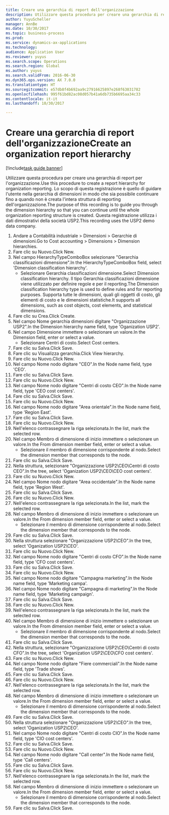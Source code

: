 ```yaml
--- 
title: Creare una gerarchia di report dell'organizzazione
description: Utilizzare questa procedura per creare una gerarchia di report per l'organizzazione.
author: YuyuScheller
manager: AnnBe
ms.date: 10/30/2017
ms.topic: business-process
ms.prod: 
ms.service: dynamics-ax-applications
ms.technology: 
audience: Application User
ms.reviewer: yuyus
ms.search.scope: Operations
ms.search.region: Global
ms.author: yuyus
ms.search.validFrom: 2016-06-30
ms.dyn365.ops.version: AX 7.0.0
ms.translationtype: HT
ms.sourcegitcommit: e57db8f4b692aa9c27916625897e268f63031782
ms.openlocfilehash: 995f61bd82ac08d057b41a6db735b6695aa34c33
ms.contentlocale: it-it
ms.lasthandoff: 10/30/2017

---
```

# <a name="create-an-organization-report-hierarchy"></a><span data-ttu-id="72e32-103">Creare una gerarchia di report dell'organizzazione</span><span class="sxs-lookup"><span data-stu-id="72e32-103">Create an organization report hierarchy</span></span>

[!include[task guide banner](../../includes/task-guide-banner.md)]

<span data-ttu-id="72e32-104">Utilizzare questa procedura per creare una gerarchia di report per l'organizzazione.</span><span class="sxs-lookup"><span data-stu-id="72e32-104">Use this procedure to create a report hierarchy for organization reporting.</span></span> <span data-ttu-id="72e32-105">Lo scopo di questa registrazione è quello di guidare l'utente nella gerarchia di dimensioni in modo che sia possibile continuare fino a quando non è creata l'intera struttura di reporting dell'organizzazione.</span><span class="sxs-lookup"><span data-stu-id="72e32-105">The purpose of this recording is to guide you through the dimension hierarchy so that you can continue until the whole organization reporting structure is created.</span></span> <span data-ttu-id="72e32-106">Questa registrazione utilizza i dati dimostrativi della società USP2.</span><span class="sxs-lookup"><span data-stu-id="72e32-106">This recording uses the USP2 demo data company.</span></span>

1. <span data-ttu-id="72e32-107">Andare a Contabilità industriale > Dimensioni > Gerarchie di dimensioni.</span><span class="sxs-lookup"><span data-stu-id="72e32-107">Go to Cost accounting > Dimensions > Dimension hierarchies.</span></span>
2. <span data-ttu-id="72e32-108">Fare clic su Nuovo.</span><span class="sxs-lookup"><span data-stu-id="72e32-108">Click New.</span></span>
3. <span data-ttu-id="72e32-109">Nel campo HierarchyTypeComboBox selezionare "Gerarchia classificazioni dimensione".</span><span class="sxs-lookup"><span data-stu-id="72e32-109">In the HierarchyTypeComboBox field, select 'Dimension classification hierarchy'.</span></span>
    * <span data-ttu-id="72e32-110">Selezionare Gerarchia classificazioni dimensione.</span><span class="sxs-lookup"><span data-stu-id="72e32-110">Select Dimension classification hierarchy.</span></span> <span data-ttu-id="72e32-111">Il tipo Gerarchia classificazioni dimensione viene utilizzato per definire regole e per il reporting.</span><span class="sxs-lookup"><span data-stu-id="72e32-111">The Dimension classification hierarchy type is used to define rules and for reporting purposes.</span></span> <span data-ttu-id="72e32-112">Supporta tutte le dimensioni, quali gli oggetti di costo, gli elementi di costo e le dimensioni statistiche.</span><span class="sxs-lookup"><span data-stu-id="72e32-112">It supports all dimensions, such as cost objects, cost elements, and statistical dimensions.</span></span>  
4. <span data-ttu-id="72e32-113">Fare clic su Crea.</span><span class="sxs-lookup"><span data-stu-id="72e32-113">Click Create.</span></span>
5. <span data-ttu-id="72e32-114">Nel campo Nome gerarchia dimensioni digitare "Organizzazione USP2".</span><span class="sxs-lookup"><span data-stu-id="72e32-114">In the Dimension hierarchy name field, type 'Oganization USP2'.</span></span>
6. <span data-ttu-id="72e32-115">Nel campo Dimensione immettere o selezionare un valore.</span><span class="sxs-lookup"><span data-stu-id="72e32-115">In the Dimension field, enter or select a value.</span></span>
    * <span data-ttu-id="72e32-116">Selezionare Centri di costo.</span><span class="sxs-lookup"><span data-stu-id="72e32-116">Select Cost centers.</span></span>  
7. <span data-ttu-id="72e32-117">Fare clic su Salva.</span><span class="sxs-lookup"><span data-stu-id="72e32-117">Click Save.</span></span>
8. <span data-ttu-id="72e32-118">Fare clic su Visualizza gerarchia.</span><span class="sxs-lookup"><span data-stu-id="72e32-118">Click View hierarchy.</span></span>
9. <span data-ttu-id="72e32-119">Fare clic su Nuovo.</span><span class="sxs-lookup"><span data-stu-id="72e32-119">Click New.</span></span>
10. <span data-ttu-id="72e32-120">Nel campo Nome nodo digitare "CEO".</span><span class="sxs-lookup"><span data-stu-id="72e32-120">In the Node name field, type 'CEO'.</span></span>
11. <span data-ttu-id="72e32-121">Fare clic su Salva.</span><span class="sxs-lookup"><span data-stu-id="72e32-121">Click Save.</span></span>
12. <span data-ttu-id="72e32-122">Fare clic su Nuovo.</span><span class="sxs-lookup"><span data-stu-id="72e32-122">Click New.</span></span>
13. <span data-ttu-id="72e32-123">Nel campo Nome nodo digitare "Centri di costo CEO".</span><span class="sxs-lookup"><span data-stu-id="72e32-123">In the Node name field, type 'CEO cost centers'.</span></span>
14. <span data-ttu-id="72e32-124">Fare clic su Salva.</span><span class="sxs-lookup"><span data-stu-id="72e32-124">Click Save.</span></span>
15. <span data-ttu-id="72e32-125">Fare clic su Nuovo.</span><span class="sxs-lookup"><span data-stu-id="72e32-125">Click New.</span></span>
16. <span data-ttu-id="72e32-126">Nel campo Nome nodo digitare "Area orientale".</span><span class="sxs-lookup"><span data-stu-id="72e32-126">In the Node name field, type 'Region East'.</span></span>
17. <span data-ttu-id="72e32-127">Fare clic su Salva.</span><span class="sxs-lookup"><span data-stu-id="72e32-127">Click Save.</span></span>
18. <span data-ttu-id="72e32-128">Fare clic su Nuovo.</span><span class="sxs-lookup"><span data-stu-id="72e32-128">Click New.</span></span>
19. <span data-ttu-id="72e32-129">Nell'elenco contrassegnare la riga selezionata.</span><span class="sxs-lookup"><span data-stu-id="72e32-129">In the list, mark the selected row.</span></span>
20. <span data-ttu-id="72e32-130">Nel campo Membro di dimensione di inizio immettere o selezionare un valore.</span><span class="sxs-lookup"><span data-stu-id="72e32-130">In the From dimension member field, enter or select a value.</span></span>
    * <span data-ttu-id="72e32-131">Selezionare il membro di dimensione corrispondente al nodo.</span><span class="sxs-lookup"><span data-stu-id="72e32-131">Select the dimension member that corresponds to the node.</span></span>  
21. <span data-ttu-id="72e32-132">Fare clic su Salva.</span><span class="sxs-lookup"><span data-stu-id="72e32-132">Click Save.</span></span>
22. <span data-ttu-id="72e32-133">Nella struttura, selezionare "Organizzazione USP2\CEO\Centri di costo CEO".</span><span class="sxs-lookup"><span data-stu-id="72e32-133">In the tree, select 'Oganization USP2\CEO\CEO cost centers'.</span></span>
23. <span data-ttu-id="72e32-134">Fare clic su Nuovo.</span><span class="sxs-lookup"><span data-stu-id="72e32-134">Click New.</span></span>
24. <span data-ttu-id="72e32-135">Nel campo Nome nodo digitare "Area occidentale".</span><span class="sxs-lookup"><span data-stu-id="72e32-135">In the Node name field, type 'Region West'.</span></span>
25. <span data-ttu-id="72e32-136">Fare clic su Salva.</span><span class="sxs-lookup"><span data-stu-id="72e32-136">Click Save.</span></span>
26. <span data-ttu-id="72e32-137">Fare clic su Nuovo.</span><span class="sxs-lookup"><span data-stu-id="72e32-137">Click New.</span></span>
27. <span data-ttu-id="72e32-138">Nell'elenco contrassegnare la riga selezionata.</span><span class="sxs-lookup"><span data-stu-id="72e32-138">In the list, mark the selected row.</span></span>
28. <span data-ttu-id="72e32-139">Nel campo Membro di dimensione di inizio immettere o selezionare un valore.</span><span class="sxs-lookup"><span data-stu-id="72e32-139">In the From dimension member field, enter or select a value.</span></span>
    * <span data-ttu-id="72e32-140">Selezionare il membro di dimensione corrispondente al nodo.</span><span class="sxs-lookup"><span data-stu-id="72e32-140">Select the dimension member that corresponds to the node.</span></span>  
29. <span data-ttu-id="72e32-141">Fare clic su Salva.</span><span class="sxs-lookup"><span data-stu-id="72e32-141">Click Save.</span></span>
30. <span data-ttu-id="72e32-142">Nella struttura selezionare "Organizzazione USP2\CEO".</span><span class="sxs-lookup"><span data-stu-id="72e32-142">In the tree, select 'Oganization USP2\CEO'.</span></span>
31. <span data-ttu-id="72e32-143">Fare clic su Nuovo.</span><span class="sxs-lookup"><span data-stu-id="72e32-143">Click New.</span></span>
32. <span data-ttu-id="72e32-144">Nel campo Nome nodo digitare "Centri di costo CFO".</span><span class="sxs-lookup"><span data-stu-id="72e32-144">In the Node name field, type 'CFO cost centers'.</span></span>
33. <span data-ttu-id="72e32-145">Fare clic su Salva.</span><span class="sxs-lookup"><span data-stu-id="72e32-145">Click Save.</span></span>
34. <span data-ttu-id="72e32-146">Fare clic su Nuovo.</span><span class="sxs-lookup"><span data-stu-id="72e32-146">Click New.</span></span>
35. <span data-ttu-id="72e32-147">Nel campo Nome nodo digitare "Campagna marketing".</span><span class="sxs-lookup"><span data-stu-id="72e32-147">In the Node name field, type 'Marketing campa'.</span></span>
36. <span data-ttu-id="72e32-148">Nel campo Nome nodo digitare "Campagna di marketing".</span><span class="sxs-lookup"><span data-stu-id="72e32-148">In the Node name field, type 'Marketing campaign'.</span></span>
37. <span data-ttu-id="72e32-149">Fare clic su Salva.</span><span class="sxs-lookup"><span data-stu-id="72e32-149">Click Save.</span></span>
38. <span data-ttu-id="72e32-150">Fare clic su Nuovo.</span><span class="sxs-lookup"><span data-stu-id="72e32-150">Click New.</span></span>
39. <span data-ttu-id="72e32-151">Nell'elenco contrassegnare la riga selezionata.</span><span class="sxs-lookup"><span data-stu-id="72e32-151">In the list, mark the selected row.</span></span>
40. <span data-ttu-id="72e32-152">Nel campo Membro di dimensione di inizio immettere o selezionare un valore.</span><span class="sxs-lookup"><span data-stu-id="72e32-152">In the From dimension member field, enter or select a value.</span></span>
    * <span data-ttu-id="72e32-153">Selezionare il membro di dimensione corrispondente al nodo.</span><span class="sxs-lookup"><span data-stu-id="72e32-153">Select the dimension member that corresponds to the node.</span></span>  
41. <span data-ttu-id="72e32-154">Fare clic su Salva.</span><span class="sxs-lookup"><span data-stu-id="72e32-154">Click Save.</span></span>
42. <span data-ttu-id="72e32-155">Nella struttura, selezionare "Organizzazione USP2\CEO\Centri di costo CFO".</span><span class="sxs-lookup"><span data-stu-id="72e32-155">In the tree, select 'Organization USP2\CEO\CFO cost centers'.</span></span>
43. <span data-ttu-id="72e32-156">Fare clic su Nuovo.</span><span class="sxs-lookup"><span data-stu-id="72e32-156">Click New.</span></span>
44. <span data-ttu-id="72e32-157">Nel campo Nome nodo digitare "Fiere commerciali".</span><span class="sxs-lookup"><span data-stu-id="72e32-157">In the Node name field, type 'Trade shows'.</span></span>
45. <span data-ttu-id="72e32-158">Fare clic su Salva.</span><span class="sxs-lookup"><span data-stu-id="72e32-158">Click Save.</span></span>
46. <span data-ttu-id="72e32-159">Fare clic su Nuovo.</span><span class="sxs-lookup"><span data-stu-id="72e32-159">Click New.</span></span>
47. <span data-ttu-id="72e32-160">Nell'elenco contrassegnare la riga selezionata.</span><span class="sxs-lookup"><span data-stu-id="72e32-160">In the list, mark the selected row.</span></span>
48. <span data-ttu-id="72e32-161">Nel campo Membro di dimensione di inizio immettere o selezionare un valore.</span><span class="sxs-lookup"><span data-stu-id="72e32-161">In the From dimension member field, enter or select a value.</span></span>
    * <span data-ttu-id="72e32-162">Selezionare il membro di dimensione corrispondente al nodo.</span><span class="sxs-lookup"><span data-stu-id="72e32-162">Select the dimension member that corresponds to the node.</span></span>  
49. <span data-ttu-id="72e32-163">Fare clic su Salva.</span><span class="sxs-lookup"><span data-stu-id="72e32-163">Click Save.</span></span>
50. <span data-ttu-id="72e32-164">Nella struttura selezionare "Organizzazione USP2\CEO".</span><span class="sxs-lookup"><span data-stu-id="72e32-164">In the tree, select 'Oganization USP2\CEO'.</span></span>
51. <span data-ttu-id="72e32-165">Nel campo Nome nodo digitare "Centri di costo CIO".</span><span class="sxs-lookup"><span data-stu-id="72e32-165">In the Node name field, type 'CIO cost centers'.</span></span>
52. <span data-ttu-id="72e32-166">Fare clic su Salva.</span><span class="sxs-lookup"><span data-stu-id="72e32-166">Click Save.</span></span>
53. <span data-ttu-id="72e32-167">Fare clic su Nuovo.</span><span class="sxs-lookup"><span data-stu-id="72e32-167">Click New.</span></span>
54. <span data-ttu-id="72e32-168">Nel campo Nome nodo digitare "Call center".</span><span class="sxs-lookup"><span data-stu-id="72e32-168">In the Node name field, type 'Call centers'.</span></span>
55. <span data-ttu-id="72e32-169">Fare clic su Salva.</span><span class="sxs-lookup"><span data-stu-id="72e32-169">Click Save.</span></span>
56. <span data-ttu-id="72e32-170">Fare clic su Nuovo.</span><span class="sxs-lookup"><span data-stu-id="72e32-170">Click New.</span></span>
57. <span data-ttu-id="72e32-171">Nell'elenco contrassegnare la riga selezionata.</span><span class="sxs-lookup"><span data-stu-id="72e32-171">In the list, mark the selected row.</span></span>
58. <span data-ttu-id="72e32-172">Nel campo Membro di dimensione di inizio immettere o selezionare un valore.</span><span class="sxs-lookup"><span data-stu-id="72e32-172">In the From dimension member field, enter or select a value.</span></span>
    * <span data-ttu-id="72e32-173">Selezionare il membro di dimensione corrispondente al nodo.</span><span class="sxs-lookup"><span data-stu-id="72e32-173">Select the dimension member that corresponds to the node.</span></span>  
59. <span data-ttu-id="72e32-174">Fare clic su Salva.</span><span class="sxs-lookup"><span data-stu-id="72e32-174">Click Save.</span></span>


